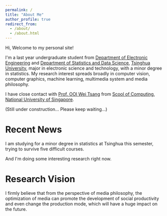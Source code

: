 ```yaml
---
permalink: /
title: "About Me"
author_profile: true
redirect_from: 
  - /about/
  - /about.html
---
```


Hi, Welcome to my personal site!

I'm a last year undergraduate student from [Department of Electronic Engineering](https://www.ee.tsinghua.edu.cn/en/) and [Department of Statistics and Data Science](https://www.stat.tsinghua.edu.cn/en/), [Tsinghua University](https://www.tsinghua.edu.cn/en/), major in electronic science and technology, with a minor degree in statistics. My research interest spreads broadly in computer vision, computer graphics, machine learning, multimedia system and media philosophy. 

I have close contact with [Prof. OOI Wei Tsang](https://www.comp.nus.edu.sg/cs/people/ooiwt/) from [Scool of Computing](https://www.comp.nus.edu.sg/), [National University of Singapore](https://nus.edu.sg/).

(Still under construction... Please keep waiting...)

Recent News
======
I am studying for a minor degree in statistics at Tsinghua this semester, trying to survive five difficult courses. 

And I'm doing some interesting research right now.

Research Vision
======
I firmly believe that from the perspective of media philosophy, the optimization of media can promote the development of social productivity and even change the production mode, which will have a huge impact on the future.

